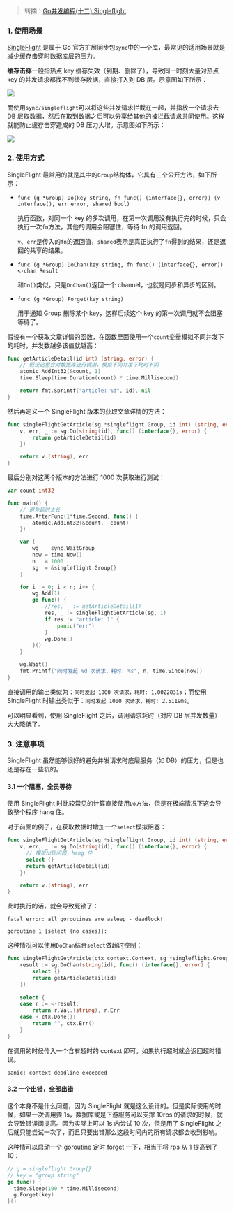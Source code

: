 > 转摘：[Go并发编程(十二) Singleflight](https://lailin.xyz/post/go-training-week5-singleflight.html)

### 1. 使用场景

[SingleFlight](golang.org/x/sync/singleflight) 是属于 Go 官方扩展同步包`sync`中的一个库，最常见的适用场景就是减少缓存击穿时数据库层的压力。

**缓存击穿**一般指热点 key 缓存失效（到期、删除了），导致同一时刻大量对热点 key 的并发请求都找不到缓存数据，直接打入到 DB 层。示意图如下所示：

![](http://cnd.qiniu.lin07ux.cn/markdown/1635337034664-6c0afd5f7eb5.jpg)

而使用`sync/singleflight`可以将这些并发请求拦截在一起，并指放一个请求去 DB 层取数据，然后在取到数据之后可以分享给其他的被拦截请求共同使用。这样就能防止缓存击穿造成的 DB 压力大增。示意图如下所示：

![](http://cnd.qiniu.lin07ux.cn/markdown/1635337074880-a216a64e0206.jpg)


### 2. 使用方式

SingleFlight 最常用的就是其中的`Group`结构体，它具有三个公开方法，如下所示：

* `func (g *Group) Do(key string, fn func() (interface{}, error)) (v interface(), err error, shared bool)`

    执行函数，对同一个 key 的多次调用，在第一次调用没有执行完的时候，只会执行一次`fn`方法，其他的调用会阻塞住，等待 fn 的调用返回。
    
    `v`、`err`是传入的`fn`的返回值，`shared`表示是真正执行了`fn`得到的结果，还是返回的共享的结果。
    
* `func (g *Group) DoChan(key string, fn func() (interface{}, error)) <-chan Result`

    和`Do()`类似，只是`DoChan()`返回一个 channel，也就是同步和异步的区别。


* `func (g *Group) Forget(key string)`

    用于通知 Group 删除某个 key，这样后续这个 key 的第一次调用就不会阻塞等待了。

假设有一个获取文章详情的函数，在函数里面使用一个`count`变量模拟不同并发下的耗时，并发数越多该值就越高：

```go
func getArticleDetail(id int) (string, error) {
	// 假设这里会对数据库进行调用，模拟不同并发下耗时不同
	atomic.AddInt32(&count, 1)
	time.Sleep(time.Duration(count) * time.Millisecond)

	return fmt.Sprintf("article: %d", id), nil
}
```

然后再定义一个 SingleFlight 版本的获取文章详情的方法：

```go
func singleFlightGetArticle(sg *singleflight.Group, id int) (string, error) {
	v, err, _ := sg.Do(string(id), func() (interface{}, error) {
		return getArticleDetail(id)
	})

	return v.(string), err
}
```

最后分别对这两个版本的方法进行 1000 次获取进行测试：

```go
var count int32

func main() {
	// 避免延时太长
	time.AfterFunc(1*time.Second, func() {
		atomic.AddInt32(&count, -count)
	})

	var (
		wg    sync.WaitGroup
		now = time.Now()
		n   = 1000
		sg  = &singleflight.Group{}
	)

	for i := 0; i < n; i++ {
		wg.Add(1)
		go func() {
			//res, _ := getArticleDetail(1)
			res, _ := singleFlightGetArticle(sg, 1)
			if res != "article: 1" {
				panic("err")
			}
			wg.Done()
		}()
	}

	wg.Wait()
	fmt.Printf("同时发起 %d 次请求，耗时: %s", n, time.Since(now))
}
```

直接调用的输出类似为：`同时发起 1000 次请求，耗时: 1.0022831s`；而使用 SingleFlight 时输出类似于：`同时发起 1000 次请求，耗时: 2.5119ms`。

可以明显看到，使用 SingleFlight 之后，调用请求耗时（对应 DB 层并发数量）大大降低了。

### 3. 注意事项

SingleFlight 虽然能够很好的避免并发请求时底层服务（如 DB）的压力，但是也还是存在一些坑的。

#### 3.1 一个阻塞，全员等待

使用 SingleFlight 时比较常见的计算直接使用`Do`方法，但是在极端情况下这会导致整个程序 hang 住。

对于前面的例子，在获取数据时增加一个`select`模拟阻塞：

```go
func singleFlightGetArticle(sg *singleflight.Group, id int) (string, error) {
	v, err, _ := sg.Do(string(id), func() (interface{}, error) {
	  // 模拟出现问题，hang 住
	  select {}
	  return getArticleDetail(id)
	})

	return v.(string), err
}
```

此时执行的话，就会导致死锁了：

```
fatal error: all goroutines are asleep - deadlock!

goroutine 1 [select (no cases)]:
```

这种情况可以使用`DoChan`结合`select`做超时控制：

```go
func singleFlightGetArticle(ctx context.Context, sg *singleflight.Group, id int) (string, error) {
	result := sg.DoChan(string(id), func() (interface{}, error) {
		select {}
		return getArticleDetail(id)
	})
	
	select {
	case r := <-result:
		return r.Val.(string), r.Err
	case <-ctx.Done():
		return "", ctx.Err()
	}
}
```

在调用的时候传入一个含有超时的 context 即可。如果执行超时就会返回超时错误。

```
panic: context deadline exceeded
```

#### 3.2 一个出错，全部出错

这个本身不是什么问题，因为 SingleFlight 就是这么设计的。但是实际使用的时候，如果一次调用要 1s，数据库或是下游服务可以支撑 10rps 的请求的时候，就会导致错误阈提高。因为实际上可以 1s 内尝试 10 次，但是用了 SingleFlight 之后就只能尝试一次了，而且只要出错那么这段时间内的所有请求都会收到影响。

这种情可以启动一个 goroutine 定时 forget 一下，相当于将 rps 从 1 提高到了 10：

```go
// g = singleflight.Group{}
// key = "group string"
go func() {
  time.Sleep(100 * time.Millisecond)
  g.Forget(key)
}()
```


